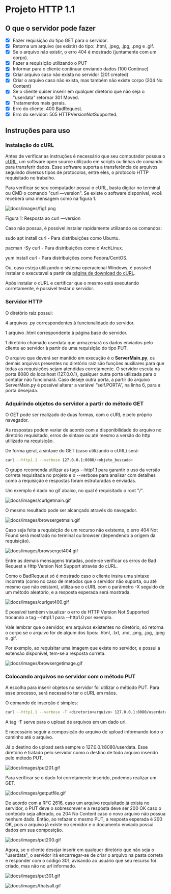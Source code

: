 # Projeto HTTP 1.1

## O que o servidor pode fazer

- [x]  Fazer requisição do tipo GET para o servidor.
  - [x]  Retorna um arquivo (se existir) do tipo: .html, .jpeg, .jpg, .png e .gif.
  - [x]  Se o arquivo não existir, o erro 404 é mostrado (juntamente com um corpo).
- [x]  Fazer a requisição utilizando o PUT
  - [x]  Informar para o cliente continuar enviando dados (100 Continue)
  - [x]  Criar arquivo caso não exista no servidor (201 created)
  - [x]  Criar o arquivo caso não exista, mas também não existe corpo (204 No Content)
  - [x]  Se o cliente quiser inserir em qualquer diretório que não seja o "userdata" retornar 301 Moved.
- [x]  Tratamentos mais gerais.
  - [x]  Erro do cliente: 400 BadRequest.
  - [x]  Erro do servidor: 505 HTTPVersionNotSupported.

## Instruções para uso

### Instalação do cURL

Antes de verificar as instruções é necessário que seu computador possua o [cURL](https://curl.haxx.se/), um software open source  utilizado em scripts ou linhas de comando para transferir dados. Esse software suporta a transferência de arquivos seguindo diversos tipos de protocolos, entre eles, o protocolo HTTP requisitado no trabalho.

Para verificar se seu computador possui o cURL, basta digitar no terminal ou CMD o comando "curl —version". Se existe o software disponível, você receberá uma mensagem como na figura 1.

![docs/images/fig1.png](docs/images/fig1.png)

Figura 1: Resposta ao curl —version

Caso não possua, é possível instalar rapidamente utilizando os comandos:

sudo apt install curl - Para distribuições como Ubuntu.

pacman -Sy curl - Para distribuições como o ArchLinux.

yum install curl - Para distribuições como Fedora/CentOS.

Ou, caso esteja utilizando o sistema operacional Windows, é possível instalar o executavel a partir da [página de download do cURL](https://curl.haxx.se/download.html).

Após instalar o cURL e certificar que o mesmo está executando corretamente, é possível testar o servidor.

### Servidor HTTP

O diretório raiz possui:

4 arquivos .py correspondentes à funcionalidade do servidor.

1 arquivo .html correspondente à página base do servidor.

1 diretório chamado userdata que armazenará os dados enviados pelo cliente ao servidor à partir de uma requisição do tipo PUT.

O arquivo que deverá ser mantido em execução é o **ServerMain.py**, os demais arquivos presentes no diretório raiz são funções auxiliares para que todas as requisições sejam atendidas corretamente. O servidor escuta na porta 8080 do localhost (127.0.0.1), qualquer outra porta utilizada para o contatar não
funcionará. Caso deseje outra porta, a partir do arquivo ServerMain.py é possível alterar a variável “self.PORTA”, na linha 6, para a porta desejada.

### Adquirindo objetos do servidor a partir do método GET

O GET pode ser realizado de duas formas, com o cURL e pelo próprio navegador.

As respostas podem variar de acordo com a disponibilidade do arquivo no diretório requisitado, erros de sintaxe ou até mesmo a versão do http utilizado na requisição.

De forma geral, a sintaxe do GET (caso utilizando o cURL) será:

```bash
curl --http1.1 --verbose 127.0.0.1:8080/<objeto_buscado>
```

O grupo recomenda utilizar as tags --http1.1 para garantir o uso da versão correta requisitada no projeto e o --verbose para analisar com detalhes como a requisição e respostas foram estruturadas e enviadas.

Um exemplo é dado no gif abaixo, no qual é requisitado o root "/".

![docs/images/curlgetmain.gif](docs/images/curlgetmain.gif)

O mesmo resultado pode ser alcançado através do navegador.

![docs/images/browsergetmain.gif](docs/images/browsergetmain.gif)

Caso seja feita a requisição de um recurso não existente, o erro 404 Not Found será mostrado no terminal ou browser (dependendo a origem da requisição).

![docs/images/browserget404.gif](docs/images/browserget404.gif)

Entre as demais mensagens tratadas, pode-se verificar os erros de Bad Request e Http Version Not Support através do cURL.

Como o BadRequest só é mostrado caso o cliente insira uma sintaxe incorreta (como no caso de métodos que o servidor não suporta, ou até mesmo que não existam), utiliza-se o cURL com o parâmetro -X seguido de um método aleatório, e a resposta esperada será mostrada.

![docs/images/curlget400.gif](docs/images/curlget400.gif)

É possível também visualizar o erro de HTTP Version Not Supported trocando a tag --http1.1 para --http1.0 por exemplo.

Vale lembrar que o servidor, em arquivos existentes no diretório, só retorna o corpo se o arquivo for de algum dos tipos: .html, .txt, .md, .png, .jpg, .jpeg e .gif.

Por exemplo, ao requisitar uma imagem que existe no servidor, e possui a extensão disponível, tem-se a resposta correta.

![docs/images/browsergetimage.gif](docs/images/browsergetimage.gif)

### Colocando arquivos no servidor com o método PUT

A escolha para inserir objetos no servidor foi utilizar o métiodo PUT. Para esse processo, será necessário ter o cURL em mãos.

O comando de inserção é simples:

```bash
curl --http1.1 --verbose -T <diretorio+arquivo> 127.0.0.1:8080/userdata/<nome_do_arquivo> 
```

A tag -T serve para o upload de arquivos em um dado url.

É necessário seguir a composição do arquivo de upload informando todo o caminho até o arquivo.

Já o destino do upload será sempre o 127.0.0.1:8080/userdata. Esse diretório é tratado pelo servidor como o destino de todo arquivo inserido pelo método PUT.

![docs/images/put201.gif](docs/images/put201.gif)

Para verificar se o dado foi corretamente inserido, podemos realizar um GET.

![docs/images/getputfile.gif](docs/images/getputfile.gif)

De acordo com a RFC 2616, caso um arquivo requisitado já exista no servidor, o PUT deve o sobrescrever e a resposta deve ser 200 OK caso o conteúdo seja alterado, ou 204 No Content caso o novo arquivo não possua nenhum dado. Então, ao refazer o mesmo PUT, a resposta esperada é 200 OK, pois o arquivo já existe no servidor e o documento enviado possui dados em sua composição.

![docs/images/put200.gif](docs/images/put200.gif)

Agora, se o cliente desejar inserir em qualquer diretório que não seja o "userdata", o servidor irá encarregar-se de criar o arquivo na pasta correta e responder com o código 301, avisando ao usuário que seu recurso foi criado, mas não no url informado.

![docs/images/put301.gif](docs/images/put301.gif)

![docs/images/thatsall.gif](docs/images/thatsall.gif)
